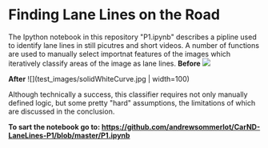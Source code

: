 # **Finding Lane Lines on the Road** 

The Ipython notebook in this repository "P1.ipynb" describes a pipline used to identify lane lines in still
picutres and short videos. A number of functions are used to manually select importnat features of the 
images which iteratively classify areas of the image as lane lines. 
**Before**
![](examples/line-segments-example.jpg=100x100)
 
 **After**
![](test_images/solidWhiteCurve.jpg | width=100)

Although technically a success, this classifier requires not only manually defined logic, but some pretty "hard" assumptions, the limitations of which are discussed in the conclusion.

**To sart the notebook go to: https://github.com/andrewsommerlot/CarND-LaneLines-P1/blob/master/P1.ipynb**

